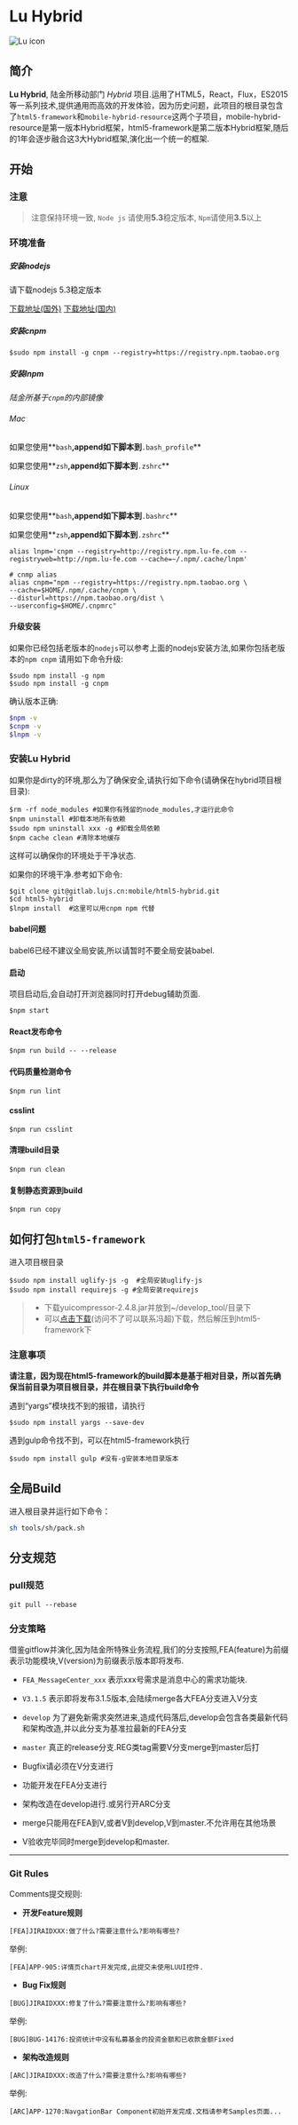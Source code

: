 # Lu Hybrid

![Lu icon](https://static.lufaxcdn.com/wcm-images/sWx838-6VBJ5gW9SRnJojg.gif)

## 简介

**Lu Hybrid**, 陆金所移动部门 *Hybrid* 项目.运用了HTML5，React，Flux，ES2015等一系列技术,提供通用而高效的开发体验，因为历史问题，此项目的根目录包含了`html5-framework`和`mobile-hybrid-resource`这两个子项目，mobile-hybrid-resource是第一版本Hybrid框架，html5-framework是第二版本Hybrid框架,随后的1年会逐步融合这3大Hybrid框架,演化出一个统一的框架.



## 开始


### 注意

> 注意保持环境一致, `Node js` 请使用**5.3**稳定版本, `Npm`请使用**3.5**以上

### 环境准备

##### 安装nodejs

 请下载nodejs 5.3稳定版本
 
 [下载地址(国外)](https://nodejs.org)  [下载地址(国内)](http://nodejs.cn)



##### 安装cnpm

```shell
$sudo npm install -g cnpm --registry=https://registry.npm.taobao.org
```
##### 安装lnpm
*陆金所基于`cnpm`的内部镜像*

###### *Mac*

如果您使用**`bash`**,append如下脚本到**`.bash_profile`**

如果您使用**`zsh`**,append如下脚本到**`.zshrc`**

###### *Linux*
如果您使用**`bash`**,append如下脚本到**`.bashrc`**

如果您使用**`zsh`**,append如下脚本到**`.zshrc`**

```shell
alias lnpm='cnpm --registry=http://registry.npm.lu-fe.com --registryweb=http://npm.lu-fe.com --cache=~/.npm/.cache/lnpm'

# cnmp alias
alias cnpm="npm --registry=https://registry.npm.taobao.org \
--cache=$HOME/.npm/.cache/cnpm \
--disturl=https://npm.taobao.org/dist \
--userconfig=$HOME/.cnpmrc"
```
#### 升级安装

如果你已经包括老版本的`nodejs`可以参考上面的nodejs安装方法,如果你包括老版本的`npm cnpm` 请用如下命令升级:

```
$sudo npm install -g npm
$sudo npm install -g cnpm
```
确认版本正确:

```bash
$npm -v
$cnpm -v
$lnpm -v
```


### 安装Lu Hybrid

如果你是dirty的环境,那么为了确保安全,请执行如下命令(请确保在hybrid项目根目录):

```
$rm -rf node_modules #如果你有残留的node_modules,才运行此命令
$npm uninstall #卸载本地所有依赖
$sudo npm uninstall xxx -g #卸载全局依赖
$npm cache clean #清除本地缓存

```

这样可以确保你的环境处于干净状态.

如果你的环境干净.参考如下命令:

```
$git clone git@gitlab.lujs.cn:mobile/html5-hybrid.git
$cd html5-hybrid
$lnpm install  #这里可以用cnpm npm 代替
```



#### babel问题

babel6已经不建议全局安装,所以请暂时不要全局安装babel.
 
 
#### 启动
项目启动后,会自动打开浏览器同时打开debug辅助页面.

```shell
$npm start
```

#### React发布命令

```
$npm run build -- --release
```

#### 代码质量检测命令

```
$npm run lint
```

#### csslint

```
$npm run csslint
```

#### 清理build目录

```
$npm run clean
```

#### 复制静态资源到build

```
$npm run copy
```



## 如何打包`html5-framework`

进入项目根目录

```
$sudo npm install uglify-js -g  #全局安装uglify-js
$sudo npm install requirejs -g #全局安装requirejs

```
> * 下载yuicompressor-2.4.8.jar并放到~/develop_tool/目录下
> * 可以[点击下载](http://172.19.21.201:8080/nm.zip)(访问不了可以联系冯超)下载，然后解压到html5-framework下

### 注意事项
 **请注意，因为现在html5-framework的build脚本是基于相对目录，所以首先确保当前目录为项目根目录，并在根目录下执行build命令**
 
遇到“yargs”模块找不到的报错，请执行

``` 
$sudo npm install yargs --save-dev 
```

遇到gulp命令找不到，可以在html5-framework执行

```
$sudo npm install gulp #没有-g安装本地目录版本
```




## 全局Build
进入根目录并运行如下命令：

```bash
sh tools/sh/pack.sh
```

## 分支规范

### pull规范

```
git pull --rebase
```

### 分支策略
借鉴gitflow并演化,因为陆金所特殊业务流程,我们的分支按照,FEA(feature)为前缀表示功能模块,V(version)为前缀表示版本即将发布.

* `FEA_MessageCenter_xxx` 表示xxx号需求是消息中心的需求功能块.

* `V3.1.5` 表示即将发布3.1.5版本,会陆续merge各大FEA分支进入V分支

* `develop` 为了避免新需求突然进来,造成代码落后,develop会包含各类最新代码和架构改造,并以此分支为基准拉最新的FEA分支
* `master` 真正的release分支.REG类tag需要V分支merge到master后打
* Bugfix请必须在V分支进行
* 功能开发在FEA分支进行
* 架构改造在develop进行.或另行开ARC分支
* merge只能用在FEA到V,或者V到develop,V到master.不允许用在其他场景
* V验收完毕同时merge到develop和master.

----------


### **Git Rules**
Comments提交规则:

 - **开发Feature规则**
```
[FEA]JIRAIDXXX:做了什么?需要注意什么?影响有哪些? 
```
举例:
```
[FEA]APP-905:详情页chart开发完成,此提交未使用LUUI控件.
```

 - **Bug Fix规则**
```
[BUG]JIRAIDXXX:修复了什么?需要注意什么?影响有哪些?
```
举例:
```
[BUG]BUG-14176:投资统计中没有私募基金的投资金额和已收款金额Fixed
```

 - **架构改造规则**
```
[ARC]JIRAIDXXX:改造了什么?需要注意什么?影响有哪些?
```
举例:

```
[ARC]APP-1270:NavgationBar Component初始开发完成.文档请参考Samples页面...
```